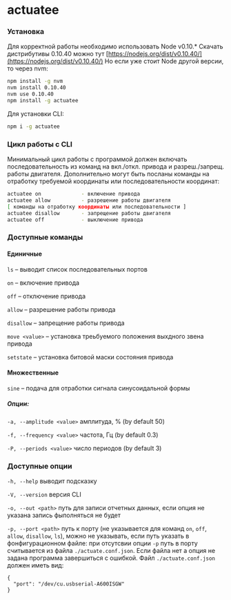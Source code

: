 # actuatee
### Установка
Для корректной работы необходимо использовать Node v0.10.*
Скачать дистрибутивы 0.10.40 можно тут [https://nodejs.org/dist/v0.10.40/](https://nodejs.org/dist/v0.10.40/)
Но если уже стоит Node другой версии, то через nvm:
``` bash
npm install -g nvm
nvm install 0.10.40
nvm use 0.10.40
npm install -g actuatee
```

Для установки CLI:
``` bash
npm i -g actuatee
```

### Цикл работы с CLI
Минимальный цикл работы с программой должен включать последовательность из команд на вкл./откл. привода и разреш./запрещ. работы двигателя. Дополнительно могут быть посланы команды на отработку требуемой координаты или последовательности координат:
``` bash
actuatee on             - включение привода
actuatee allow          - разрешение работы двигателя
[ команды на отработку координаты или последовательности ]
actuatee disallow       - запрещение работы двигателя
actuatee off            - выключение привода
```

### Доступные команды

#### Единичные

`ls` – выводит список последовательных портов

`on` – включение привода

`off` – отключение привода

`allow` – разрешение работы привода

`disallow` – запрещение работы привода

`move <value>` – установка треьбуемого положения выхдного звена привода

`setstate` – установка битовой маски состояния привода

#### Множественные

`sine` – подача для отработки сигнала синусоидальной формы
##### Опции:

`-a, --amplitude <value>` амплитуда, % (by default 50)

`-f, --frequency <value>` частота, Гц (by default 0.3)

`-P, --periods <value>` число периодов (by default 3)

### Доступные опции

`-h, --help` выводит подсказку

`-V, --version` версия CLI

`-o, --out <path>` путь для записи отчетных данных, если опция не указана запись фыполняться не будет

`-p, --port <path>` путь к порту (не указывается для команд `on`, `off`, `allow`, `disallow`, `ls`), можно не указывать, если путь указать в фонфигурационном файле: при отсутсвии опции `-p` путь в порту считывается из файла `./actuate.conf.json`. Если файла нет а опция не задана программа завершиться с ошибкой. Файл `./actuate.conf.json` должен иметь вид:

```
{
  "port": "/dev/cu.usbserial-A600ISGW"
}
```

